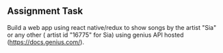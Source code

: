 ## Assignment Task
Build a web app using react native/redux to show songs by the artist "Sia" or any other ( artist id "16775" for Sia) using genius API hosted (https://docs.genius.com/).
